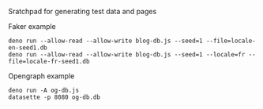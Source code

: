 
Sratchpad for generating test data and pages

Faker example
```
deno run --allow-read --allow-write blog-db.js --seed=1 --file=locale-en-seed1.db
deno run --allow-read --allow-write blog-db.js --seed=1 --locale=fr --file=locale-fr-seed1.db
```

Opengraph example
```
deno run -A og-db.js
datasette -p 8080 og-db.db
```